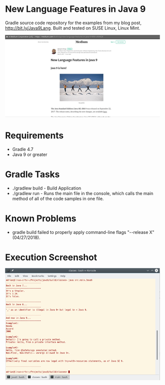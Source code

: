 # New Language Features in Java 9
Gradle source code repository for the examples from my blog post, http://bit.ly/Java9Lang.
Built and tested on SUSE Linux, Linux Mint.

![alt text](https://raw.githubusercontent.com/afinlay5/Java9Lang/master/blog.png)

# Requirements
- Gradle 4.7 
- Java 9 or greater

# Gradle Tasks
- ./gradlew build - Build Application
- ./gradlew run - Runs the main file in the console, which calls the main method of all of the code samples in one file.

# Known Problems
- gradle build failed to properly apply command-line flags "--release X" (04/27/2018).

# Execution Screenshot
![alt text](https://raw.githubusercontent.com/afinlay5/Java9Lang/master/gradle_run.png)
